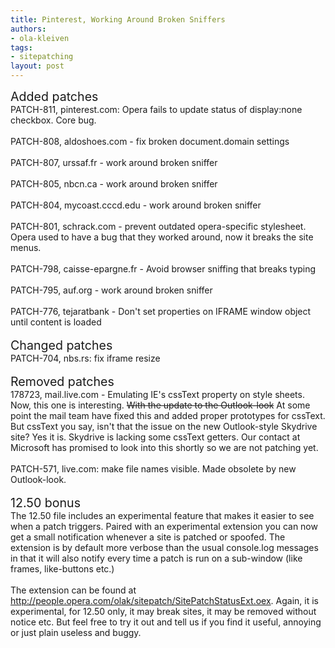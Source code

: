 ```yaml
---
title: Pinterest, Working Around Broken Sniffers
authors:
- ola-kleiven
tags:
- sitepatching
layout: post
---
```

<span style="font-size: 140%">Added patches</span><br/>PATCH-811, pinterest.com: Opera fails to update status of display:none checkbox. Core bug.<br/><br/>PATCH-808, aldoshoes.com - fix broken document.domain settings<br/><br/>PATCH-807, urssaf.fr - work around broken sniffer<br/><br/>PATCH-805, nbcn.ca - work around broken sniffer<br/><br/>PATCH-804, mycoast.cccd.edu - work around broken sniffer<br/><br/>PATCH-801, schrack.com - prevent outdated opera-specific stylesheet. Opera used to have a bug that they worked around, now it breaks the site menus.<br/><br/>PATCH-798, caisse-epargne.fr - Avoid browser sniffing that breaks typing<br/><br/>PATCH-795, auf.org - work around broken sniffer<br/><br/>PATCH-776, tejaratbank - Don&#39;t set properties on IFRAME window object until content is loaded<br/><br/><span style="font-size: 140%">Changed patches</span><br/>PATCH-704, nbs.rs: fix iframe resize<br/><br/><span style="font-size: 140%">Removed patches</span><br/>178723, mail.live.com - Emulating IE&#39;s cssText property on style sheets. Now, this one is interesting. <s>With the update to the Outlook-look</s> At some point the mail team have fixed this and added proper prototypes for cssText. But cssText you say, isn&#39;t that the issue on the new Outlook-style Skydrive site? Yes it is. Skydrive is lacking some cssText getters. Our contact at Microsoft has promised to look into this shortly so we are not patching yet.<br/><br/>PATCH-571, live.com: make file names visible. Made obsolete by new Outlook-look.<br/><br/><span style="font-size: 140%">12.50 bonus</span><br/>The 12.50 file includes an experimental feature that makes it easier to see when a patch triggers. Paired with an experimental extension you can now get a small notification whenever a site is patched or spoofed. The extension is by default more verbose than the usual console.log messages in that it will also notify every time a patch is run on a sub-window (like frames, like-buttons etc.)<br/><br/>The extension can be found at <a href="http://people.opera.com/olak/sitepatch/SitePatchStatusExt.oex" target="_blank">http://people.opera.com/olak/sitepatch/SitePatchStatusExt.oex</a>. Again, it is experimental, for 12.50 only, it may break sites, it may be removed without notice etc. But feel free to try it out and tell us if you find it useful, annoying or just plain useless and buggy.<br/><br/><br/><br/>
